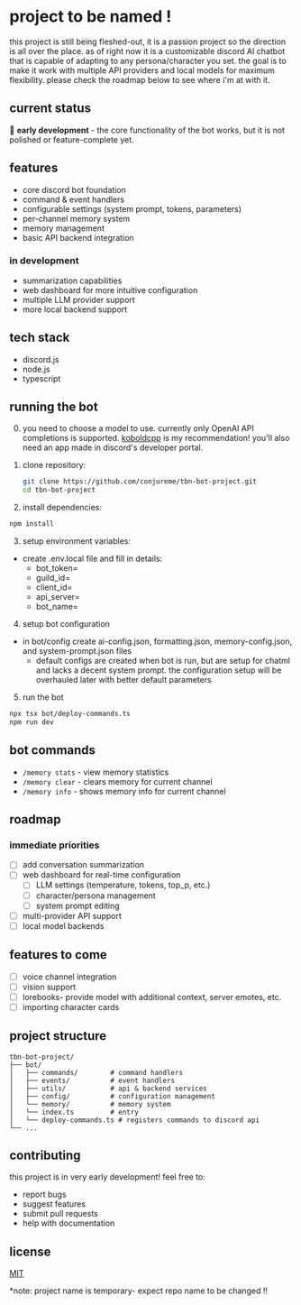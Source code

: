 # project to be named !

this project is still being fleshed-out, it is a passion project so the direction is all over the place. as of right now it is a customizable discord AI chatbot that is capable of adapting to any persona/character you set. the goal is to make it work with multiple API providers and local models for maximum flexibility. please check the roadmap below to see where i'm at with it.

## current status

🧀 **early development** - the core functionality of the bot works, but it is not polished or feature-complete yet.

## features

- core discord bot foundation
- command & event handlers
- configurable settings (system prompt, tokens, parameters)
- per-channel memory system
- memory management
- basic API backend integration

### in development

- summarization capabilities
- web dashboard for more intuitive configuration
- multiple LLM provider support
- more local backend support

## tech stack

- discord.js
- node.js
- typescript

## running the bot

0. you need to choose a model to use. currently only OpenAI API completions is supported. [koboldcpp](https://github.com/LostRuins/koboldcpp) is my recommendation! you'll also need an app made in discord's developer portal.

1. clone repository:

   ```bash
   git clone https://github.com/conjureme/tbn-bot-project.git
   cd tbn-bot-project
   ```

2. install dependencies:

```bash
npm install
```

3. setup environment variables:

- create .env.local file and fill in details:
  - bot_token=
  - guild_id=
  - client_id=
  - api_server=
  - bot_name=

4. setup bot configuration

- in bot/config create ai-config.json, formatting.json, memory-config.json, and system-prompt.json files
  - default configs are created when bot is run, but are setup for chatml and lacks a decent system prompt. the configuration setup will be overhauled later with better default parameters

5. run the bot

```bash
npx tsx bot/deploy-commands.ts
npm run dev
```

## bot commands

- `/memory stats` - view memory statistics
- `/memory clear` - clears memory for current channel
- `/memory info` - shows memory info for current channel

## roadmap

### immediate priorities

- [ ] add conversation summarization
- [ ] web dashboard for real-time configuration
  - [ ] LLM settings (temperature, tokens, top_p, etc.)
  - [ ] character/persona management
  - [ ] system prompt editing
- [ ] multi-provider API support
- [ ] local model backends

## features to come

- [ ] voice channel integration
- [ ] vision support
- [ ] lorebooks- provide model with additional context, server emotes, etc.
- [ ] importing character cards

## project structure

```
tbn-bot-project/
├── bot/
│   ├── commands/        # command handlers
│   ├── events/          # event handlers
│   ├── utils/           # api & backend services
│   ├── config/          # configuration management
│   └── memory/          # memory system
│   └── index.ts         # entry
│   └── deploy-commands.ts # registers commands to discord api
└── ...
```

## contributing

this project is in very early development! feel free to:

- report bugs
- suggest features
- submit pull requests
- help with documentation

## license

[MIT](LICENSE)

\*note: project name is temporary- expect repo name to be changed !!
